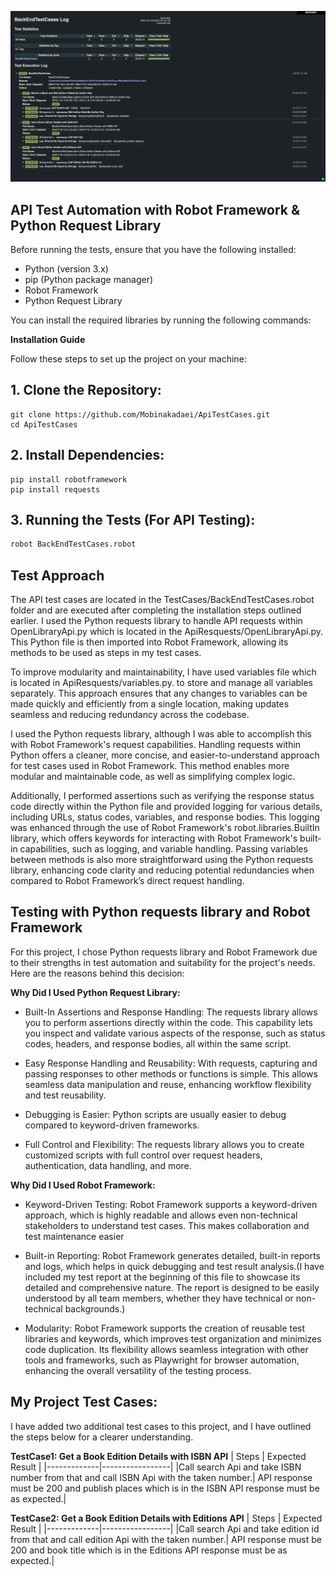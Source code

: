 ![alt text](BackEndTestCasesResult.png)

## API Test Automation with Robot Framework & Python Request Library

Before running the tests, ensure that you have the following installed:

- Python (version 3.x)
- pip (Python package manager)
- Robot Framework
- Python Request Library

You can install the required libraries by running the following commands:


**Installation Guide**

Follow these steps to set up the project on your machine:

## 1. Clone the Repository:

    git clone https://github.com/Mobinakadaei/ApiTestCases.git
    cd ApiTestCases

## 2. Install Dependencies:
    pip install robotframework
    pip install requests

## 3. Running the Tests (For API Testing):

   ```sh
   robot BackEndTestCases.robot
   ```

## Test Approach

The API test cases are located in the TestCases/BackEndTestCases.robot folder and are executed after completing the installation steps outlined earlier. I used the Python requests library to handle API requests within OpenLibraryApi.py which is located in the ApiResquests/OpenLibraryApi.py. This Python file is then imported into Robot Framework, allowing its methods to be used as steps in my test cases.

To improve modularity and maintainability, I have used variables file which is located in ApiResquests/variables.py. to store and manage all variables separately. This approach ensures that any changes to variables can be made quickly and efficiently from a single location, making updates seamless and reducing redundancy across the codebase.

I used the Python requests library, although I was able to accomplish this with Robot Framework's request capabilities. Handling requests within Python offers a cleaner, more concise, and easier-to-understand approach for test cases used in Robot Framework. This method enables more modular and maintainable code, as well as simplifying complex logic.

Additionally, I performed assertions such as verifying the response status code directly within the Python file and provided logging for various details, including URLs, status codes, variables, and response bodies. This logging was enhanced through the use of Robot Framework's robot.libraries.BuiltIn library, which offers keywords for interacting with Robot Framework's built-in capabilities, such as logging, and variable handling. Passing variables between methods is also more straightforward using the Python requests library, enhancing code clarity and reducing potential redundancies when compared to Robot Framework’s direct request handling.

## Testing with Python requests library and Robot Framework
  For this project, I chose Python requests library and Robot Framework due to their strengths in test automation and suitability for the project's needs. Here are the reasons behind this decision:
   

   **Why Did I Used Python Request Library:**

   * Built-In Assertions and Response Handling:
   The requests library allows you to perform assertions directly within the code. This capability lets you inspect and validate various aspects of the response, such as status codes, headers, and response bodies, all within the same script.

   * Easy Response Handling and Reusability:
   With requests, capturing and passing responses to other methods or functions is simple. This allows seamless data manipulation and reuse, enhancing workflow flexibility and test reusability.

   * Debugging is Easier: 
   Python scripts are usually easier to debug compared to keyword-driven frameworks.

   * Full Control and Flexibility: 
   The requests library allows you to create customized scripts with full control over request headers, authentication, data handling, and more. 

   **Why Did I Used Robot Framework:**

   * Keyword-Driven Testing: 
   Robot Framework supports a keyword-driven approach, which is highly readable and allows even non-technical stakeholders to understand test cases. This makes collaboration and test maintenance easier

   * Built-in Reporting: 
   Robot Framework generates detailed, built-in reports and logs, which helps in quick debugging and test result analysis.(I have included my test report at the beginning of this file to showcase its detailed and comprehensive nature. The report is designed to be easily understood by all team members, whether they have technical or non-technical backgrounds.)

   * Modularity: 
   Robot Framework supports the creation of reusable test libraries and keywords, which improves test organization and minimizes code duplication. Its flexibility allows seamless integration with other tools and frameworks, such as Playwright for browser automation, enhancing the overall versatility of the testing process.


## My Project Test Cases:

I have added two additional test cases to this project, and I have outlined the steps below for a clearer understanding.

**TestCase1: Get a Book Edition Details with ISBN API**
| Steps        | Expected Result |
|-------------|-----------------|
|Call search Api and take ISBN number from that and call ISBN Api with the taken number.| API response must be 200 and publish places which is in the ISBN API response must be as expected.|



**TestCase2: Get a Book Edition Details with Editions API**
| Steps        | Expected Result |
|-------------|-----------------|
|Call search Api and take edition id from that and call edition Api with the taken number.| API response must be 200 and book title which is in the Editions API response must be as expected.|




